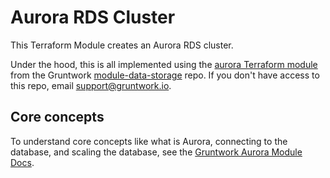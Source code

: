 # Aurora RDS Cluster

This Terraform Module creates an Aurora RDS cluster.

Under the hood, this is all implemented using the [aurora Terraform
module](https://github.com/gruntwork-io/module-data-storage/tree/master/modules/aurora) from the Gruntwork
[module-data-storage](https://github.com/gruntwork-io/module-data-storage) repo. If you don't have
access to this repo, email support@gruntwork.io.

## Core concepts

To understand core concepts like what is Aurora, connecting to the database, and scaling the database, see the
[Gruntwork Aurora Module Docs](https://github.com/gruntwork-io/module-data-storage/tree/master/modules/aurora).